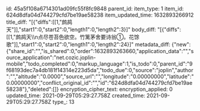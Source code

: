 id: 45a5f108a6714301ad09fc55f8fc9848
parent_id: 
item_type: 1
item_id: 624d8dfa04d744279cfd7be19ae58238
item_updated_time: 1632893266912
title_diff: "[{\"diffs\":[[1,\"鹧鸪天\"]],\"start1\":0,\"start2\":0,\"length1\":0,\"length2\":3}]"
body_diff: "[{\"diffs\":[[1,\"鹧鸪天\\\n点尽苍苔色欲空。竹篱茅舍要诗翁①。花馀歌\"]],\"start1\":0,\"start2\":0,\"length1\":0,\"length2\":24}]"
metadata_diff: {"new":{"share_id":"","is_shared":0,"order":1632893263660,"application_data":"","source_application":"net.cozic.joplin-mobile","todo_completed":0,"markup_language":1,"is_todo":0,"parent_id":"9f68193dec7a4db181f14314e223d5da","todo_due":0,"source":"joplin","author":"","altitude":"0.0000","source_url":"","longitude":"0.00000000","latitude":"0.00000000","conflict_original_id":"","id":"624d8dfa04d744279cfd7be19ae58238"},"deleted":[]}
encryption_cipher_text: 
encryption_applied: 0
updated_time: 2021-09-29T05:29:27.758Z
created_time: 2021-09-29T05:29:27.758Z
type_: 13